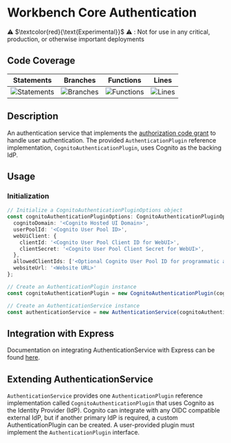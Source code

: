 # Workbench Core Authentication

⚠️ $\textcolor{red}{\text{Experimental}}$ ⚠️ : Not for use in any critical, production, or otherwise important deployments

## Code Coverage
| Statements                  | Branches                | Functions                 | Lines             |
| --------------------------- | ----------------------- | ------------------------- | ----------------- |
| ![Statements](https://img.shields.io/badge/statements-100%25-brightgreen.svg?style=flat) | ![Branches](https://img.shields.io/badge/branches-100%25-brightgreen.svg?style=flat) | ![Functions](https://img.shields.io/badge/functions-100%25-brightgreen.svg?style=flat) | ![Lines](https://img.shields.io/badge/lines-100%25-brightgreen.svg?style=flat) |

## Description

An authentication service that implements the [authorization code grant](https://aws.amazon.com/blogs/mobile/understanding-amazon-cognito-user-pool-oauth-2-0-grants/) to handle user authentication. The provided `AuthenticationPlugin` reference implementation, `CognitoAuthenticationPlugin`, uses Cognito as the backing IdP.

## Usage

### Initialization

```ts
// Initialize a CognitoAuthenticationPluginOptions object
const cognitoAuthenticationPluginOptions: CognitoAuthenticationPluginOptions = {
  cognitoDomain: '<Cognito Hosted UI Domain>',
  userPoolId: '<Cognito User Pool ID>',
  webUiClient: {
    clientId: '<Cognito User Pool Client ID for WebUI>',
    clientSecret: '<Cognito User Pool Client Secret for WebUI>',
  },
  allowedClientIds: ['<Optional Cognito User Pool ID for programmatic access>'],
  websiteUrl: '<Website URL>'
};

// Create an AuthenticationPlugin instance
const cognitoAuthenticationPlugin = new CognitoAuthenticationPlugin(cognitoAuthenticationPluginOptions);

// Create an AuthenticationService instance
const authenticationService = new AuthenticationService(cognitoAuthenticationPlugin);
```

## Integration with Express

Documentation on integrating AuthenticationService with Express can be found [here](./authenticationMiddleware.md).

## Extending AuthenticationService

`AuthenticationService` provides one `AuthenticationPlugin` reference implementation called `CognitoAuthenticationPlugin` that uses Cognito as the Identity Provider (IdP). Cognito can integrate with any OIDC compatible external IdP, but if another primary IdP is required, a custom AuthenticationPlugin can be created. A user-provided plugin must implement the `AuthenticationPlugin` interface.
